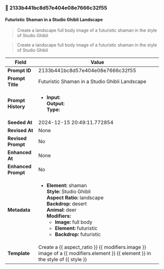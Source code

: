 

### 📜 2133b441bc8d57e404e08e7666c32f55

#### Futuristic Shaman in a Studio Ghibli Landscape

> Create a landscape full body image of a futuristic shaman in the style of Studio Ghibli

> Create a landscape full body image of a futuristic shaman in the style of Studio Ghibli

| Field          | Value                                                                                                                                                                      |
|----------------|----------------------------------------------------------------------------------------------------------------------------------------------------------------------------|
| **Prompt ID**  | 2133b441bc8d57e404e08e7666c32f55                                                                                                                                                            |
| **Prompt Title**  | Futuristic Shaman in a Studio Ghibli Landscape                                                                                                                                                            |
| **Prompt History** | <ul><li>**Input:**  <br> **Output:**  <br> **Type:** </li></ul> |
| **Seeded At** | 2024-12-15 20:49:11.772854                                                                                                                                                   |
| **Revised At** | None                                                                                                                                                   |
| **Revised Prompt** | No                                                                                                                                                                      |
| **Enhanced At** | None                                                                                                                                                  |
| **Enhanced Prompt** | No                                                                                                                                                                    |
| **Metadata**   | <ul><li>**Element:** shaman <br> **Style:** Studio Ghibli <br> **Aspect Ratio:** landscape <br> **Backdrop:** desert <br> **Animal:** deer <br> **Modifiers:**<ul><li>**Image:** full body</li><li>**Element:** futuristic</li><li>**Backdrop:** futuristic</li></ul></li></ul> |
| **Template**   | Create a {{ aspect_ratio }} {{ modifiers.image }} image of a {{ modifiers.element }} {{ element }} in the style of {{ style }}                                                                                                                                           |


